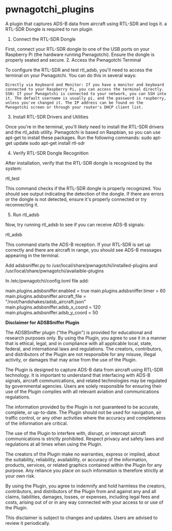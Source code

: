 # pwnagotchi_plugins
A plugin that captures ADS-B data from aircraft using RTL-SDR and logs it.
a RTL-SDR Dongle is required to run plugin
1. Connect the RTL-SDR Dongle

First, connect your RTL-SDR dongle to one of the USB ports on your Raspberry Pi (the hardware running Pwnagotchi). Ensure the dongle is properly seated and secure.
2. Access the Pwnagotchi Terminal

To configure the RTL-SDR and test rtl_adsb, you'll need to access the terminal on your Pwnagotchi. You can do this in several ways:

    Directly via Keyboard and Monitor: If you have a monitor and keyboard connected to your Raspberry Pi, you can access the terminal directly.
    SSH: If your Pwnagotchi is connected to your network, you can SSH into it. The default username is usually pi, and the password is raspberry, unless you've changed it. The IP address can be found on the Pwnagotchi screen or through your router's DHCP client list.

3. Install RTL-SDR Drivers and Utilities

Once you're in the terminal, you'll likely need to install the RTL-SDR drivers and the rtl_adsb utility. Pwnagotchi is based on Raspbian, so you can use apt-get to install these packages. Run the following commands:
sudo apt-get update
sudo apt-get install rtl-sdr

4. Verify RTL-SDR Dongle Recognition

After installation, verify that the RTL-SDR dongle is recognized by the system:

rtl_test

This command checks if the RTL-SDR dongle is properly recognized. You should see output indicating the detection of the dongle. If there are errors or the dongle is not detected, ensure it's properly connected or try reconnecting it.

5. Run rtl_adsb

Now, try running rtl_adsb to see if you can receive ADS-B signals:

rtl_adsb

This command starts the ADS-B reception. If your RTL-SDR is set up correctly and there are aircraft in range, you should see ADS-B messages appearing in the terminal.

Add adsbsniffer.py to /usr/local/share/pwnagotchi/installed-plugins and /usr/local/share/pwnagotchi/availaible-plugins

In /etc/pwnagotchi/config.toml file add: 

main.plugins.adsbsniffer.enabled = true
main.plugins.adsbsniffer.timer = 60
main.plugins.adsbsniffer.aircraft_file = "/root/handshakes/adsb_aircraft.json"
main.plugins.adsbsniffer.adsb_x_coord = 120
main.plugins.adsbsniffer.adsb_y_coord = 50

**Disclaimer for ADSBSniffer Plugin**

The ADSBSniffer plugin ("the Plugin") is provided for educational and research purposes only. By using the Plugin, you agree to use it in a manner that is ethical, legal, and in compliance with all applicable local, state, federal, and international laws and regulations. The creators, contributors, and distributors of the Plugin are not responsible for any misuse, illegal activity, or damages that may arise from the use of the Plugin.

The Plugin is designed to capture ADS-B data from aircraft using RTL-SDR technology. It is important to understand that interfacing with ADS-B signals, aircraft communications, and related technologies may be regulated by governmental agencies. Users are solely responsible for ensuring their use of the Plugin complies with all relevant aviation and communications regulations.

The information provided by the Plugin is not guaranteed to be accurate, complete, or up-to-date. The Plugin should not be used for navigation, air traffic control, or any other activities where the accuracy and completeness of the information are critical.

The use of the Plugin to interfere with, disrupt, or intercept aircraft communications is strictly prohibited. Respect privacy and safety laws and regulations at all times when using the Plugin.

The creators of the Plugin make no warranties, express or implied, about the suitability, reliability, availability, or accuracy of the information, products, services, or related graphics contained within the Plugin for any purpose. Any reliance you place on such information is therefore strictly at your own risk.

By using the Plugin, you agree to indemnify and hold harmless the creators, contributors, and distributors of the Plugin from and against any and all claims, liabilities, damages, losses, or expenses, including legal fees and costs, arising out of or in any way connected with your access to or use of the Plugin.

This disclaimer is subject to changes and updates. Users are advised to review it periodically.
